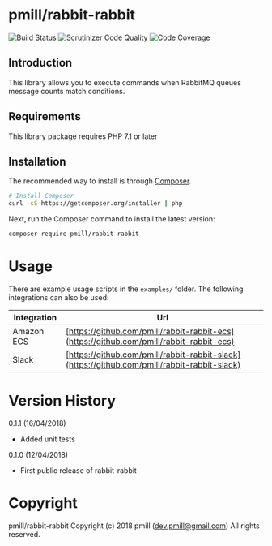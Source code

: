 # pmill/rabbit-rabbit

[![Build Status](https://scrutinizer-ci.com/g/pmill/rabbit-rabbit/badges/build.png?b=master)](https://scrutinizer-ci.com/g/pmill/rabbit-rabbit/build-status/master) [![Scrutinizer Code Quality](https://scrutinizer-ci.com/g/pmill/rabbit-rabbit/badges/quality-score.png?b=master)](https://scrutinizer-ci.com/g/pmill/rabbit-rabbit/?branch=master) [![Code Coverage](https://scrutinizer-ci.com/g/pmill/rabbit-rabbit/badges/coverage.png?b=master)](https://scrutinizer-ci.com/g/pmill/rabbit-rabbit/?branch=master)

## Introduction

This library allows you to execute commands when RabbitMQ queues message counts match conditions.

## Requirements

This library package requires PHP 7.1 or later

## Installation

The recommended way to install is through [Composer](http://getcomposer.org).

```bash
# Install Composer
curl -sS https://getcomposer.org/installer | php
```

Next, run the Composer command to install the latest version:

```bash
composer require pmill/rabbit-rabbit
```

# Usage

There are example usage scripts in the `examples/` folder. The following integrations can also be used:

| Integration                              | Url                                     |
|------------------------------------------|-----------------------------------------|
| Amazon ECS                               | [https://github.com/pmill/rabbit-rabbit-ecs](https://github.com/pmill/rabbit-rabbit-ecs)
| Slack                                    | [https://github.com/pmill/rabbit-rabbit-slack](https://github.com/pmill/rabbit-rabbit-slack)


# Version History

0.1.1 (16/04/2018)

*   Added unit tests

0.1.0 (12/04/2018)

*   First public release of rabbit-rabbit


# Copyright

pmill/rabbit-rabbit
Copyright (c) 2018 pmill (dev.pmill@gmail.com) 
All rights reserved.